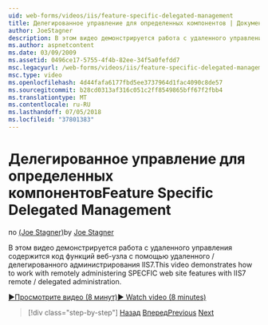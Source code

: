 ```yaml
---
uid: web-forms/videos/iis/feature-specific-delegated-management
title: Делегированное управление для определенных компонентов | Документация Майкрософт
author: JoeStagner
description: В этом видео демонстрируется работа с удаленного управления содержится код функций веб-узла с помощью удаленного / делегированного администрирования IIS7.
ms.author: aspnetcontent
ms.date: 03/09/2009
ms.assetid: 0496ce17-5755-4f4b-82ee-34f5a0fefdd7
msc.legacyurl: /web-forms/videos/iis/feature-specific-delegated-management
msc.type: video
ms.openlocfilehash: 4d44fafa6177fbd5ee3737964d1fac4090c8de57
ms.sourcegitcommit: b28cd0313af316c051c2ff8549865bff67f2fbb4
ms.translationtype: MT
ms.contentlocale: ru-RU
ms.lasthandoff: 07/05/2018
ms.locfileid: "37801383"
---
```

<a name="feature-specific-delegated-management"></a><span data-ttu-id="0c1f1-103">Делегированное управление для определенных компонентов</span><span class="sxs-lookup"><span data-stu-id="0c1f1-103">Feature Specific Delegated Management</span></span>
====================
<span data-ttu-id="0c1f1-104">по [(Joe Stagner)](https://github.com/JoeStagner)</span><span class="sxs-lookup"><span data-stu-id="0c1f1-104">by [Joe Stagner](https://github.com/JoeStagner)</span></span>

<span data-ttu-id="0c1f1-105">В этом видео демонстрируется работа с удаленного управления содержится код функций веб-узла с помощью удаленного / делегированного администрирования IIS7.</span><span class="sxs-lookup"><span data-stu-id="0c1f1-105">This video demonstrates how to work with remotely administering SPECFIC web site features with IIS7 remote / delegated administration.</span></span>

[<span data-ttu-id="0c1f1-106">&#9654;Просмотрите видео (8 минут)</span><span class="sxs-lookup"><span data-stu-id="0c1f1-106">&#9654; Watch video (8 minutes)</span></span>](https://channel9.msdn.com/Blogs/ASP-NET-Site-Videos/feature-specific-delegated-management)

> [!div class="step-by-step"]
> <span data-ttu-id="0c1f1-107">[Назад](working-with-iis7-deligated-admin.md)
> [Вперед](troubleshooting-production-aspnet-apps.md)</span><span class="sxs-lookup"><span data-stu-id="0c1f1-107">[Previous](working-with-iis7-deligated-admin.md)
[Next](troubleshooting-production-aspnet-apps.md)</span></span>

